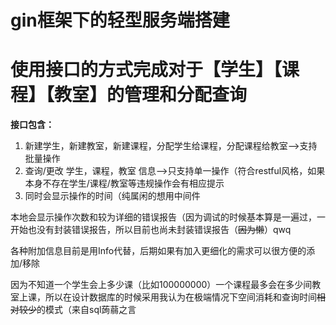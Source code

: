 gin框架下的轻型服务端搭建
==
使用接口的方式完成对于【学生】【课程】【教室】的管理和分配查询
==
**接口包含：**
1. 新建学生，新建教室，新建课程，分配学生给课程，分配课程给教室-->支持批量操作
2. 查询/更改 学生，课程，教室 信息-->只支持单一操作（符合restful风格，如果本身不存在学生/课程/教室等违规操作会有相应提示
3. 同时会显示操作的时间（纯属闲的想用中间件

本地会显示操作次数和较为详细的错误报告（因为调试的时候基本算是一遍过，一开始也没有封装错误报告，所以目前也尚未封装错误报告（~~因为懒~~）qwq

各种附加信息目前是用Info代替，后期如果有加入更细化的需求可以很方便的添加/移除

因为不知道一个学生会上多少课（比如100000000）一个课程最多会在多少间教室上课，所以在设计数据库的时候采用我认为在极端情况下空间消耗和查询时间~~相对较少~~的模式（来自sql蒟蒻之言
